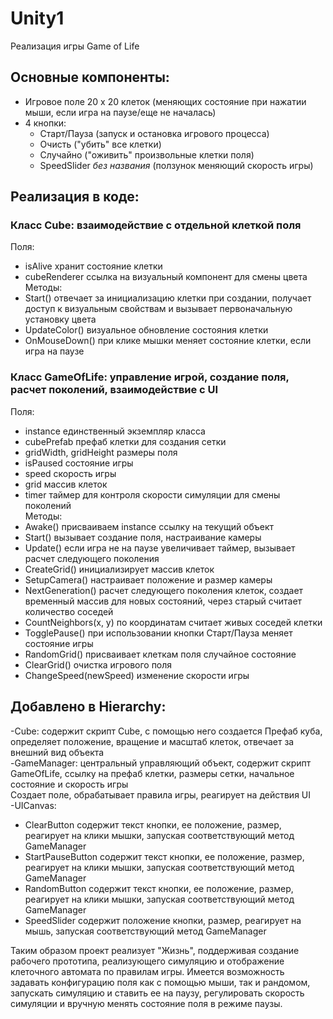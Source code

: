 # Unity1   
Реализация игры Game of Life  
## Основные компоненты:  
- Игровое поле 20 х 20 клеток (меняющих состояние при нажатии мыши, если игра на паузе/еще не началась)  
- 4 кнопки:  
  - Старт/Пауза (запуск и остановка игрового процесса)  
  - Очисть ("убить" все клетки)  
  - Случайно ("оживить" произвольные клетки поля)  
  - SpeedSlider *без названия* (ползунок меняющий скорость игры)  

## Реализация в коде:  
### Класс Cube: взаимодействие с отдельной клеткой поля  
Поля:  
- isAlive  хранит состояние клетки  
- cubeRenderer  ссылка на визуальный компонент для смены цвета  
Методы:  
- Start() отвечает за инициализацию клетки при создании, получает доступ к визуальным свойствам и вызывает первоначальную установку цвета  
- UpdateColor() визуальное обновление состояния клетки  
- OnMouseDown() при клике мышки меняет состояние клетки, если игра на паузе  
### Класс GameOfLife: управление игрой, создание поля, расчет поколений, взаимодействие с UI  
Поля:  
- instance единственный экземпляр класса  
- cubePrefab префаб клетки для создания сетки  
- gridWidth, gridHeight размеры поля  
- isPaused состояние игры  
- speed скорость игры  
- grid  массив клеток  
- timer  таймер для контроля скорости симуляции для смены поколений  
Методы:  
- Awake() присваиваем instance ссылку на текущий объект  
- Start() вызывает создание поля, настраивание камеры  
- Update() если игра не на паузе увеличивает таймер, вызывает расчет следующего поколения  
- CreateGrid() инициализирует массив клеток  
- SetupCamera() настраивает положение и размер камеры  
- NextGeneration() расчет следующего поколения клеток, создает временный массив для новых состояний, через старый считает количество соседей  
- CountNeighbors(x, y) по координатам считает живых соседей клетки  
- TogglePause() при использовании кнопки Старт/Пауза меняет состояние игры  
- RandomGrid() присваивает клеткам поля случайное состояние  
- ClearGrid() очистка игрового поля  
- ChangeSpeed(newSpeed) изменение скорости игры  

## Добавлено в Hierarchy:  

-Cube: содержит скрипт Cube, с помощью него создается Префаб куба, определяет положение, вращение и масштаб клеток, отвечает за внешний вид объекта  
-GameManager: центральный управляющий объект, содержит скрипт GameOfLife, ссылку на префаб клетки, размеры сетки, начальное состояние и скорость игры  
Создает поле, обрабатывает правила игры, реагирует на действия UI  
-UICanvas:  
- ClearButton содержит текст кнопки, ее положение, размер, реагирует на клики мышки, запуская соответствующий метод GameManager  
- StartPauseButton содержит текст кнопки, ее положение, размер, реагирует на клики мышки, запуская соответствующий метод GameManager  
- RandomButton содержит текст кнопки, ее положение, размер, реагирует на клики мышки, запуская соответствующий метод GameManager  
- SpeedSlider содержит положение кнопки, размер, реагирует на мышь, запуская соответствующий метод GameManager  
  
Таким образом проект реализует "Жизнь", поддерживая создание рабочего прототипа, реализующего симуляцию и отображение клеточного автомата по правилам игры. Имеется возможность задавать конфигурацию поля как с помощью мыши, так и рандомом, запускать симуляцию и ставить ее на паузу, регулировать скорость симуляции и вручную менять состояние поля в режиме паузы. 
